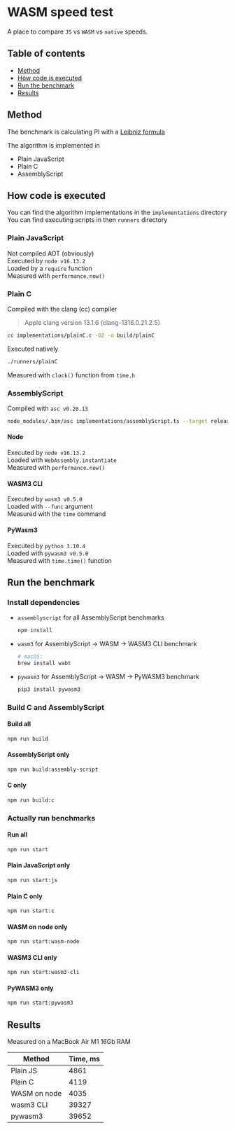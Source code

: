 # WASM speed test

A place to compare `JS` vs `WASM` vs `native` speeds.

## Table of contents

- [Method](#method)
- [How code is executed](#how-code-is-executed)
- [Run the benchmark](#run-the-benchmark)
- [Results](#results)

## Method

The benchmark is calculating PI with a [Leibniz formula](https://en.wikipedia.org/wiki/Leibniz_formula_for_%CF%80)

The algorithm is implemented in
- Plain JavaScript
- Plain C
- AssemblyScript


## How code is executed

You can find the algorithm implementations in the `implementations` directory \
You can find executing scripts in then `runners` directory


### Plain JavaScript

Not compiled AOT (obviously) \
Executed by `node v16.13.2` \
Loaded by a `require` function \
Measured with `performance.now()`


### Plain C

Compiled with the clang (cc) compiler
> Apple clang version 13.1.6 (clang-1316.0.21.2.5)
```bash
cc implementations/plainC.c -O2 -o build/plainC
```
Executed natively
```bash
./runners/plainC
```
Measured with `clock()` function from `time.h`


### AssemblyScript

Compiled with `asc v0.20.13`
```bash
node_modules/.bin/asc implementations/assemblyScript.ts --target release
```

#### Node

Executed by `node v16.13.2` \
Loaded with `WebAssembly.instantiate` \
Measured with `performance.now()`

#### WASM3 CLI

Executed by `wasm3 v0.5.0` \
Loaded with `--func` argument \
Measured with the `time` command

#### PyWasm3

Executed by `python 3.10.4` \
Loaded with `pywasm3 v0.5.0` \
Measured with `time.time()` function


## Run the benchmark

### Install dependencies

- `assemblyscript` for all AssemblyScript benchmarks
    ```bash
    npm install
    ```
- `wasm3` for AssemblyScript -> WASM -> WASM3 CLI benchmark
    ```bash
    # macOS: 
    brew install wabt
    ```
- `pywasm3` for AssemblyScript -> WASM -> PyWASM3 benchmark
   ```bash
   pip3 install pywasm3
   ```


### Build C and AssemblyScript

#### Build all
```bash
npm run build
```

#### AssemblyScript only

```bash
npm run build:assembly-script
```

#### C only

```bash
npm run build:c
```


### Actually run benchmarks

#### Run all
```bash
npm run start
```

#### Plain JavaScript only
```bash
npm run start:js
```

#### Plain C only
```bash
npm run start:c
```

#### WASM on node only
```bash
npm run start:wasm-node
```

#### WASM3 CLI only
```bash
npm run start:wasm3-cli
```

#### PyWASM3 only
```bash
npm run start:pywasm3
```


## Results

Measured on a MacBook Air M1 16Gb RAM

| Method       | Time, ms |
| ------------ | -------- |
| Plain JS     | 4861     |
| Plain C      | 4119     |
| WASM on node | 4035     |
| wasm3 CLI    | 39327    |
| pywasm3      | 39652    |
